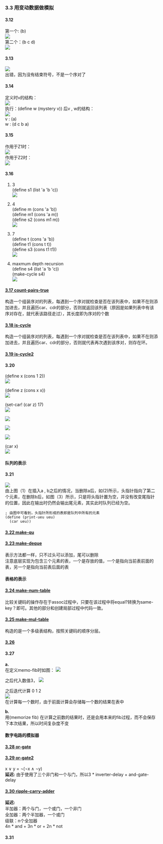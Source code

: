 ### 3.3 用变动数据做模拟

#### 3.12
第一个: (b)        
![](img/3.12a.jpg)             
第二个：(b c d)         
![](img/3.12b.jpg)

#### 3.13    
![](img/3.13.jpg)           
出错，因为没有结束符号，不是一个序对了   

#### 3.14  
定义时v的结构：        
![](img/3.14a.jpg)        
执行：(define w (mystery v)) 后v , w的结构：     
![](img/3.14b.jpg)            
v : (a)   
w : (d c b a)       

#### 3.15    
作用于Z1时：         
![](img/3.15a.jpg)             
作用于Z2时：      
![](img/3.15b.jpg)            

#### 3.16         
1. 3           
    (define s1 (list 'a 'b 'c))        
    ![](img/3.16a.jpg)       

2. 4       
    (define  m (cons 'a 'b))         
    (define  m1 (cons 'a m))          
    (define s2 (cons m1 m))        
    ![](img/3.16b.jpg)        

3. 7    
    (define t (cons 'a 'b))         
    (define t1 (cons t t))     
    (define s3 (cons t1 t1))     
    ![](img/3.16c.jpg)        

4.  maxmum depth recursion        
    (define s4 (list 'a 'b 'c))          
    (make-cycle s4)   
    ![](img/3.16d.jpg)           

#### [3.17 count-pairs-true](code/setcons.scm)          
构造一个组装序对的列表，每遇到一个序对就检查是否在该列表中，如果不在则添加进去，并且遍历car、cdr的部分，否则就返回该列表（原因是如果列表中有该序对存在，就代表该路径走过），其长度即为序对的个数        

#### [3.18 is-cycle](code/setcons.scm)     
构造一个组装序对的列表，每遇到一个序对就检查是否在该列表中，如果不在则添加进去，并且遍历car、cdr的部分，否则就代表再次遇到该序对，则存在环。        

#### [3.19 is-cycle2](code/setcons.scm)

#### 3.20   
(define x (cons 1 2))     
![](img/3.20a.jpg)    

(define z (cons x x))           
![](img/3.20b.jpg)        

(set-car! (car z) 17)        
![](img/3.20c.jpg)    

![](img/3.20d.jpg)      

![](img/3.20e.jpg)     

![](img/3.20f.jpg)

(car x)          
![](img/3.20g.jpg)

#### 队列的表示    

#### 3.21   
![](img/3.21.jpg)       
由上图（1）在插入a , b之后的情况，当删除a后，如(2)所示，头指针指向了第二个元素，在删除b后，如图（3）所示，只是将头指针置为空，并没有改变尾指针的位置，因此在输出时仍然会输出尾元素，其实此时队列已经为空。           

    ; 由图中可看到，头指针所形成的表即是队列中所有的元素
    (define (print-ueu ueu)
      (car ueu))          

#### [3.22 make-qu](code/qu.scm)          

#### [3.23 make-deque](code/qu.scm)
表示方法都一样，只不过头可以添加，尾可以删除    
注意底层实现为包含三个元素的表，一个是存放的值，一个是指向当前表前面的表，另一个是指向当前表后面的表  

#### 表格的表示   

#### [3.24 make-num-table](code/table.scm)   
比较关键码的操作存在于assoc过程中，只要在该过程中将equal?转换为same-key？即可。其他的部分和创建局部过程中代码一致。            

#### [3.25 make-mul-table](code/table.scm)
构造的是一个多级表结构，按照关键码的顺序分层。

#### [3.26](code/treetable.scm)       

#### 3.27
**a.**  
在定义memo-fib时如图：
![](img/3.27a.jpg)     

之后代入数值3，
![](img/3.27b.jpg)    

之后迭代计算 0 1 2   
![](img/3.27c.jpg)   
在计算每一个数时，由于前面计算会存储每一个数的结果在表中  

**b.**    
用(memorize fib) 在计算之前数的结果时，还是会用本来的fib过程，而不会保存下本次结果，所以时间复杂度不变   

#### 数字电路的模拟器     

#### [3.28 or-gate](code/electric.scm)         

#### [3.29 or-gate2](code/electric.scm)
 x ∨ y = ¬(¬x ∧ ¬y)   
 **延迟:**  由于使用了三个非门和一个与门，所以3 * inverter-delay + and-gate-delay       

#### [3.30 ripple-carry-adder](code/electric.scm)    
**延迟:**       
半加器：两个与门，一个或门，一个非门        
全加器：两个半加器，一个或门    
级联：n个全加器    
4n * and + 3n * or + 2n * not           

#### 3.31            
